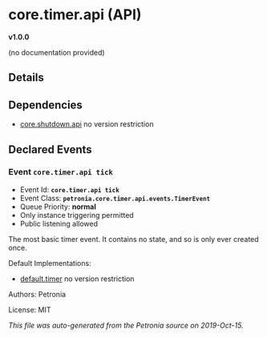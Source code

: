 # core.timer.api (API)
**v1.0.0**

(no documentation provided)

## Details


## Dependencies

* [core.shutdown.api](core.shutdown.api.md)
  no version restriction




## Declared Events


### Event `core.timer.api tick`

* Event Id: **`core.timer.api tick`**
* Event Class: **`petronia.core.timer.api.events.TimerEvent`**
* Queue Priority: **normal**
* Only instance triggering permitted
* Public listening allowed

The most basic timer event.  It contains no state, and so is only ever created once.





Default Implementations:
* [default.timer](default.timer.md)
  no version restriction


Authors: Petronia

License: MIT

*This file was auto-generated from the Petronia source on 2019-Oct-15.*
